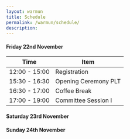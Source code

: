 ```yaml
---
layout: warmun
title: Schedule
permalink: /warmun/schedule/
description:
---
```


#### Friday 22nd November
| Time | Item |
| ------------- | ------------ |
| 12:00 - 15:00 | Registration |
| 15:30 - 16:30 | Opening Ceremony PLT |
| 16:30 - 17:00 | Coffee Break |
| 17:00 - 19:00 | Committee Session I |

#### Saturday 23rd November


#### Sunday 24th November
